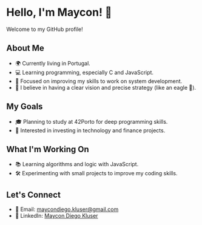 # Hello, I'm Maycon! 👋
Welcome to my GitHub profile!

## About Me
- 🌍 Currently living in Portugal.
- 💻 Learning programming, especially C and JavaScript.
- 🎯 Focused on improving my skills to work on system development.
- 🦅 I believe in having a clear vision and precise strategy (like an eagle 🦅).

## My Goals
- 🎓 Planning to study at 42Porto for deep programming skills.
- 💼 Interested in investing in technology and finance projects.

## What I'm Working On
- 📚 Learning algorithms and logic with JavaScript.
- 🛠 Experimenting with small projects to improve my coding skills.

## Let's Connect
- 📧 Email: maycondiego.kluser@gmail.com
- 💼 LinkedIn: [Maycon Diego Kluser](https://www.linkedin.com/in/maycon-diego-kl%C3%BCser-72ab9a211/)
